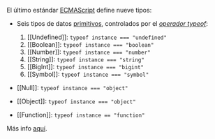 El último estándar [ECMAScript](https://developer.mozilla.org/es/docs/Glossary/ECMAScript) define nueve tipos:

- Seis tipos de datos [primitivos](https://developer.mozilla.org/es/docs/Glossary/Primitive), controlados por el [*operador typeof*](https://developer.mozilla.org/es/docs/Web/JavaScript/Reference/Operators/typeof):

	1. [[Undefined]]: ``typeof instance === "undefined"``
	2. [[Boolean]]: ``typeof instance === "boolean"``
	3. [[Number]]: ``typeof instance === "number"``
	4. [[String]]: ``typeof instance === "string"``
	5. [[BigInt]]: ``typeof instance === "bigint"``
	6. [[Symbol]]: ``typeof instance === "symbol"``

- [[Null]]: ``typeof instance === "object"``
- [[Object]]: ``typeof instance === "object"``
- [[Function]]: ``typeof instance == "function"``

Más info [aquí](https://developer.mozilla.org/es/docs/Web/JavaScript/Data_structures).